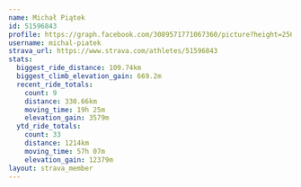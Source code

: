 ```yaml
---
name: Michał Piątek
id: 51596843
profile: https://graph.facebook.com/3089571771067360/picture?height=256&width=256
username: michal-piatek
strava_url: https://www.strava.com/athletes/51596843
stats:
  biggest_ride_distance: 109.74km
  biggest_climb_elevation_gain: 669.2m
  recent_ride_totals:
    count: 9
    distance: 330.66km
    moving_time: 19h 25m
    elevation_gain: 3579m
  ytd_ride_totals:
    count: 33
    distance: 1214km
    moving_time: 57h 07m
    elevation_gain: 12379m
layout: strava_member
--- 
```

